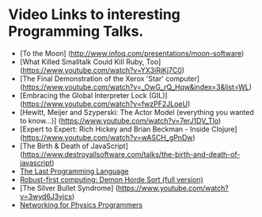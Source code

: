 # Video Links to interesting Programming Talks.

* [To the Moon] (http://www.infoq.com/presentations/moon-software)
* [What Killed Smalltalk Could Kill Ruby, Too] (https://www.youtube.com/watch?v=YX3iRjKj7C0)
* [The Final Demonstration of the Xerox 'Star' computer] (https://www.youtube.com/watch?v=_OwG_rQ_Hqw&index=3&list=WL)
* [Embracing the Global Interpreter Lock (GIL)] (https://www.youtube.com/watch?v=fwzPF2JLoeU)
* [Hewitt, Meijer and Szyperski: The Actor Model (everything you wanted to know...)] (https://www.youtube.com/watch?v=7erJ1DV_Tlo)
* [Expert to Expert: Rich Hickey and Brian Beckman - Inside Clojure] (https://www.youtube.com/watch?v=wASCH_gPnDw)
* [The Birth & Death of JavaScript] (https://www.destroyallsoftware.com/talks/the-birth-and-death-of-javascript)
* [The Last Programming Language](http://www.infoq.com/presentations/history-future-programming-languages)
* [Robust-first computing: Demon Horde Sort (full version)](https://www.youtube.com/watch?v=helScS3coAE)
* [The Silver Bullet Syndrome] (https://www.youtube.com/watch?v=3wyd6J3yjcs)
* [Networking for Physics Programmers](http://www.gdcvault.com/play/1022195/Physics-for-Game-Programmers-Networking)
